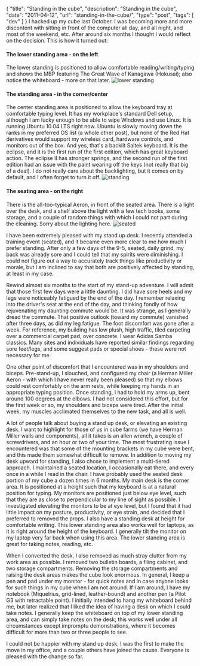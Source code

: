 {
  "title": "Standing in the cube",
  "description": "Standing in the cube",
  "date": "2011-04-12",
  "url": "standing-in-the-cube/",
  "type": "post",
  "tags": [
    "dev"
  ]
}
I hacked up my cube last October. I was becoming more and more discontent with sitting in front of the computer all day, and all night, and most of the weekend, etc. After around six months I thought I would reflect on the decision.  This is how it turned out:

#### The lower standing area - on the left

The lower standing is positioned to allow comfortable reading/writing/typing and shows the MBP featuring The Great Wave of Kanagawa (Hokusai); also notice the whiteboard - more on that later.
![lower standing](/files/2011-04-05_10.53.54.jpg)

#### The standing area - in the corner/center

The center standing area is positioned to allow the keyboard tray at comfortable typing level.  It has my workplace's standard Dell setup, although I am lucky enough to be able to wipe Windows and use Linux. It is running Ubuntu 10.04 LTS right now. Ubuntu is slowly moving down the ranks in my preferred OS list (a whole other post), but none of the Red Hat derivatives would support my wireless card, hardware controls, and monitors out of the box.  And yes, that's a backlit Saitek keyboard.  It is the eclipse, and it is the first run of the first edition, which has great keyboard action. The eclipse II has stronger springs, and the second run of the first edition had an issue with the paint wearing off the keys (not really that big of a deal). I do not really care about the backlighting, but it comes on by default, and I often forget to turn it off.
![standing](/files/2011-04-05_10.54.05.jpg)

#### The seating area - on the right

There is the all-too-typical Aeron, in front of the seated area.  There is a light over the desk, and a shelf above the light with a few tech books, some storage, and a couple of random things with which I could not part during the cleaning.  Sorry about the lighting here.
![seated](/files/2011-04-05_10.54.14.jpg)

I have been extremely pleased with my stand up desk. I recently attended a training event (seated), and it became even more clear to me how much I prefer standing. After only a few days of the 9-5, seated, daily grind, my back was already sore and I could tell that my spirits were diminishing. I could not figure out a way to accurately track things like productivity or morale, but I am inclined to say that both are positively affected by standing, at least in my case.  

Rewind almost six months to the start of my stand-up adventure. I will admit that those first few days were a little daunting. I did have sore heels and my legs were noticeably fatigued by the end of the day. I remember relaxing into the driver's seat at the end of the day, and thinking fondly of how rejuvenating my daunting commute would be. It was strange, as I generally dread the commute. That positive outlook (toward my commute) vanished after three days, as did my leg fatigue. The foot discomfort was gone after a week. For reference, my building has low plush, high traffic, tiled carpeting over a commercial carpet pad, over concrete. I wear Adidas Samba classics. Many sites and individuals have reported similar findings regarding sore feet/legs, and some suggest pads or special shoes - these were not necessary for me. 

One other point of discomfort that I encountered was in my shoulders and biceps. Pre-stand-up, I slouched, and configured my chair (a Herman Miller Aeron - with which I have never really been pleased) so that my elbows could rest comfortably on the arm rests, while keeping my hands in an appropriate typing position. Once standing, I had to hold my arms up, bent around 100 degrees at the elbows. I had not considered this effort, but for the first week or so, my shoulders and biceps were tired. After the initial week, my muscles acclimated themselves to the new task, and all is well.

A lot of people talk about buying a stand up desk, or elevating an existing desk. I want to highlight for those of us in cube farms (we have Herman Miller walls and components), all it takes is an allen wrench, a couple of screwdrivers, and an hour or two of your time. The most frustrating issue I encountered was that some of the mounting brackets in my cube were bent, and this made them somewhat difficult to remove. In addition to moving my desk upward for standing, I also chose to implement a multi-tiered approach. I maintained a seated location, I occasionally eat there, and every once in a while I read in the chair. I have probably used the seated desk portion of my cube a dozen times in 6 months.  My main desk is the corner area. It is positioned at a height such that my keyboard is at a natural position for typing. My monitors are positioned just below eye level, such that they are as close to perpendicular to my line of sight as possible. I investigated elevating the monitors to be at eye level, but I found that it had little impact on my posture, productivity, or eye strain, and decided that I preferred to removed the props.  I also have a standing desk at height for comfortable writing.  This lower standing area also works well for laptops, as it is right around the height of the keyboard.  I generally tilt the monitor on my laptop very far back when using this area.  The lower standing area is great for taking notes, reading, etc.

When I converted the desk, I also removed as much stray clutter from my work area as possible. I removed two bulletin boards, a filing cabinet, and two storage compartments. Removing the storage compartments and raising the desk areas makes the cube look enormous.  In general, I keep a pen and pad under my monitor - for quick notes and in case anyone looks for such things in my cube when I am not around. If I am around, I have my notebook (Miquelrius, grid-lined, leather-bound) and another pen (a Pilot G3 with retractable point). I initially intended to hang my whiteboard behind me, but later realized that I liked the idea of having a desk on which I could take notes. I generally keep the whiteboard on top of my lower standing area, and can simply take notes on the desk; this works well under all circumstances except impromptu demonstrations, where it becomes difficult for more than two or three people to see. 

I could not be happier with my stand up desk. I was the first to make the move in my office, and a couple others have joined the cause. Everyone is pleased with the change so far.
